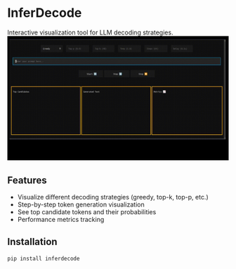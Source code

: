 # InferDecode

Interactive visualization tool for LLM decoding strategies.
![](public/inferdecode.gif)
## Features

- Visualize different decoding strategies (greedy, top-k, top-p, etc.)
- Step-by-step token generation visualization
- See top candidate tokens and their probabilities
- Performance metrics tracking

## Installation

```bash
pip install inferdecode
